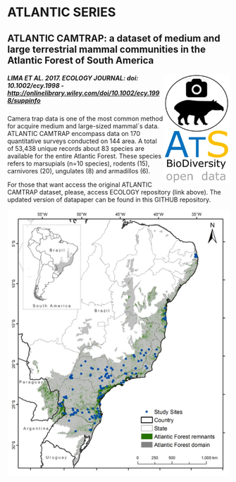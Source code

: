# ATLANTIC SERIES

## ATLANTIC CAMTRAP: a dataset of medium and large terrestrial mammal communities in the Atlantic Forest of South America	

##### <img align="right" width="150" src="ats_v02_camtrap1.jpg"> LIMA ET AL. 2017. ECOLOGY JOURNAL: doi: 10.1002/ecy.1998 - http://onlinelibrary.wiley.com/doi/10.1002/ecy.1998/suppinfo

Camera trap data is one of the most common method for acquire medium and large-sized mammal´s data. ATLANTIC CAMTRAP encompass data on 170 quantitative surveys conducted on 144 area. A total of 53,438 unique records about 83 species are available for the entire Atlantic Forest. These species refers to marsupials (n=10 species), rodents (15), carnivores (20), ungulates (8) and armadillos (6). 

For those that want access the original ATLANTIC CAMTRAP dataset, please, access ECOLOGY repository (link above). The updated version of datapaper can be found in this GITHUB repository.

<p align="center"> 
<img src="FIG01_major.png">
</p>



